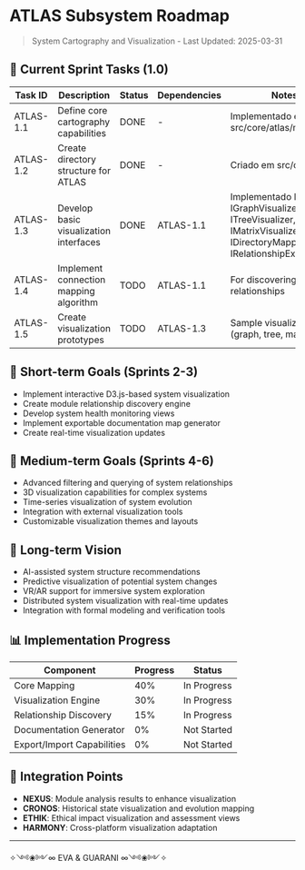 # ATLAS Subsystem Roadmap

> System Cartography and Visualization - Last Updated: 2025-03-31

## 🚀 Current Sprint Tasks (1.0)

| Task ID | Description | Status | Dependencies | Notes |
|---------|-------------|--------|--------------|-------|
| ATLAS-1.1 | Define core cartography capabilities | DONE | - | Implementado em src/core/atlas/mapper.py |
| ATLAS-1.2 | Create directory structure for ATLAS | DONE | - | Criado em src/core/atlas |
| ATLAS-1.3 | Develop basic visualization interfaces | DONE | ATLAS-1.1 | Implementado IMapper, IGraphVisualizer, ITreeVisualizer, IMatrixVisualizer, IDirectoryMapper, IRelationshipExplorer |
| ATLAS-1.4 | Implement connection mapping algorithm | TODO | ATLAS-1.1 | For discovering module relationships |
| ATLAS-1.5 | Create visualization prototypes | TODO | ATLAS-1.3 | Sample visualizations (graph, tree, matrix) |

## 🌱 Short-term Goals (Sprints 2-3)

- Implement interactive D3.js-based system visualization
- Create module relationship discovery engine
- Develop system health monitoring views
- Implement exportable documentation map generator
- Create real-time visualization updates

## 🌳 Medium-term Goals (Sprints 4-6)

- Advanced filtering and querying of system relationships
- 3D visualization capabilities for complex systems
- Time-series visualization of system evolution
- Integration with external visualization tools
- Customizable visualization themes and layouts

## 🌲 Long-term Vision

- AI-assisted system structure recommendations
- Predictive visualization of potential system changes
- VR/AR support for immersive system exploration
- Distributed system visualization with real-time updates
- Integration with formal modeling and verification tools

## 📊 Implementation Progress

| Component | Progress | Status |
|-----------|----------|--------|
| Core Mapping | 40% | In Progress |
| Visualization Engine | 30% | In Progress |
| Relationship Discovery | 15% | In Progress |
| Documentation Generator | 0% | Not Started |
| Export/Import Capabilities | 0% | Not Started |

## 🔄 Integration Points

- **NEXUS**: Module analysis results to enhance visualization
- **CRONOS**: Historical state visualization and evolution mapping
- **ETHIK**: Ethical impact visualization and assessment views
- **HARMONY**: Cross-platform visualization adaptation

---

✧༺❀༻∞ EVA & GUARANI ∞༺❀༻✧
